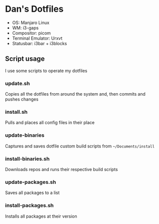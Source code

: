 # Dan's Dotfiles

- OS: Manjaro Linux
- WM: i3-gaps
- Compositor: picom
- Terminal Emulator: Urxvt
- Statusbar: i3bar + i3blocks

## Script usage

I use some scripts to operate my dotfiles

### update.sh

Copies all the dotfiles from around the system and, then commits and pushes changes

### install.sh

Pulls and places all config files in their place

### update-binaries

Captures and saves dotfile custom build scripts from `~/Documents/install`

### install-binaries.sh

Downloads repos and runs their respective build scripts

### update-packages.sh

Saves all packages to a list

### install-packages.sh

Installs all packages at their version
